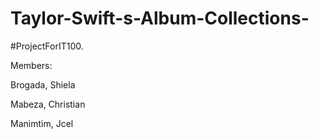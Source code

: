 # Taylor-Swift-s-Album-Collections-

#ProjectForIT100.

Members:

Brogada, Shiela

Mabeza, Christian

Manimtim, Jcel
